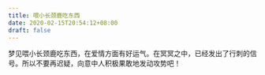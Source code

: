 ```yaml
---
title: 喂小长颈鹿吃东西
date: 2020-02-15T20:54:12+08:00
draft: false
---
```


梦见喂小长颈鹿吃东西，在爱情方面有好运气。在冥冥之中，已经发出了行刺的信号。所以不要再迟疑，向意中人积极果敢地发动攻势吧！